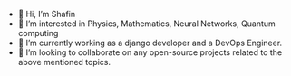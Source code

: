 - 👋 Hi, I’m Shafin
- 👀 I’m interested in Physics, Mathematics, Neural Networks, Quantum computing
- 🌱 I’m currently working as a django developer and a DevOps Engineer.
- 💞️ I’m looking to collaborate on any open-source projects related to the above mentioned topics.


<!---
ehsanshafin/ehsanshafin is a ✨ special ✨ repository because its `README.md` (this file) appears on your GitHub profile.
You can click the Preview link to take a look at your changes.
--->
